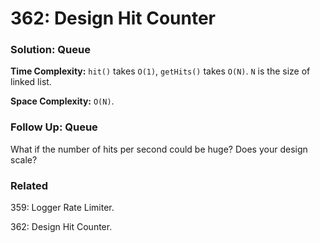 # 362: Design Hit Counter

### Solution: Queue
**Time Complexity:** `hit()` takes `O(1)`, `getHits()` takes `O(N)`. `N` is the size of linked list.

**Space Complexity:** `O(N)`.

### Follow Up: Queue
What if the number of hits per second could be huge? Does your design scale?

### Related
359: Logger Rate Limiter.

362: Design Hit Counter.

